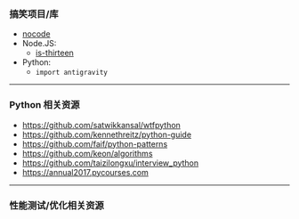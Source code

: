 
### 搞笑项目/库

- [nocode](https://github.com/kelseyhightower/nocode)
- Node.JS:
    - [is-thirteen](https://github.com/jezen/is-thirteen)
- Python:
    - `import antigravity`

---

### Python 相关资源

- https://github.com/satwikkansal/wtfpython
- https://github.com/kennethreitz/python-guide
- https://github.com/faif/python-patterns
- https://github.com/keon/algorithms
- https://github.com/taizilongxu/interview_python
- https://annual2017.pycourses.com

---

### 性能测试/优化相关资源
